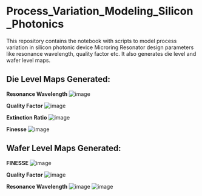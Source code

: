 
# Process_Variation_Modeling_Silicon_Photonics
This repository contains the notebook with scripts to model process variation in silicon photonic device Microring Resonator design parameters like resonance wavelength, quality factor etc. It also generates die level and wafer level maps.

## Die Level Maps Generated:
**Resonance Wavelength**
![image](https://user-images.githubusercontent.com/23030293/215792507-427b4a96-2686-48c8-917f-9db680835281.png)

**Quality Factor**
![image](https://user-images.githubusercontent.com/23030293/215792612-5a3233d3-6295-4c5b-8aad-aadef6441963.png)

**Extinction Ratio**
![image](https://user-images.githubusercontent.com/23030293/215792888-d3a12309-7375-4981-9c7c-705aa35f6d66.png)

**Finesse**
![image](https://user-images.githubusercontent.com/23030293/215793640-911fe7b8-04ce-42b9-ae28-0ac8aa2ef108.png)

## Wafer Level Maps Generated:
**FINESSE**
![image](https://user-images.githubusercontent.com/23030293/215793845-f1bec182-a379-42d7-8b06-53b8f9eb6f22.png)

**Quality Factor**
![image](https://user-images.githubusercontent.com/23030293/215794227-59e99fca-df3f-4a95-8023-68c82a22e44c.png)

**Resonance Wavelength**
![image](https://user-images.githubusercontent.com/23030293/215794009-c769e8d5-f08d-45a9-ac37-4217543ec9b9.png)
![image](https://user-images.githubusercontent.com/23030293/215794048-fd915f8a-4a48-4a75-8e09-fe8996140a42.png)




